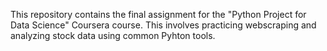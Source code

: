 This repository contains the final assignment for the "Python Project for Data Science" Coursera course. This involves practicing webscraping and analyzing stock data using common Pyhton tools.
